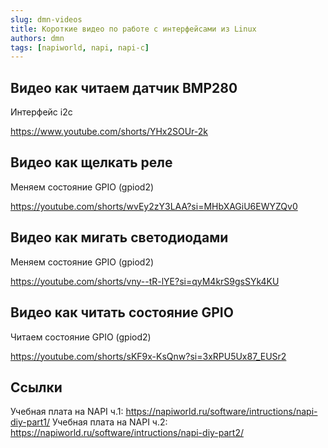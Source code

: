 ```yaml
---
slug: dmn-videos
title: Короткие видео по работе с интерфейсами из Linux
authors: dmn
tags: [napiworld, napi, napi-c]
---
```



## Видео как читаем датчик BMP280

Интерфейс i2c

https://www.youtube.com/shorts/YHx2SOUr-2k


## Видео как щелкать реле

Меняем состояние GPIO (gpiod2)

https://youtube.com/shorts/wvEy2zY3LAA?si=MHbXAGiU6EWYZQv0

## Видео как мигать светодиодами

Меняем состояние GPIO (gpiod2)

https://youtube.com/shorts/vny--tR-lYE?si=qyM4krS9gsSYk4KU


## Видео как читать состояние GPIO

Читаем состояние GPIO (gpiod2)

https://youtube.com/shorts/sKF9x-KsQnw?si=3xRPU5Ux87_EUSr2


## Ссылки

Учебная плата на NAPI ч.1: https://napiworld.ru/software/intructions/napi-diy-part1/
Учебная плата на NAPI ч.2: https://napiworld.ru/software/intructions/napi-diy-part2/


